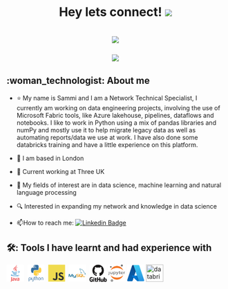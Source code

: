 
<h1 align="center">
  Hey lets connect!
  <img src="https://media.giphy.com/media/v1.Y2lkPTc5MGI3NjExZGJkOTkwOWRjNjJhMzA5MzE1N2ViNjFjMmM5NTkwOGIyNjgwN2NkMiZjdD1z/JpepzY6csEAxU0hr25/giphy.gif" width=70px >
  <p></p>
  <p></p>
  <a href= "https://www.linkedin.com/in/sammi-pang-204950197/">
      <img src="https://img.shields.io/badge/LinkedIn-blue?logo=linkedin&logoColor=white&style=for-the-badge">
  </a>  
</h1>


<div id="header" align="center">
  <img src="https://media.giphy.com/media/0qWfyvOXHvI3PpgNb8/giphy.gif" width="600"/>
</div>

<h2>
  :woman_technologist:
  About me
</h2>

<div>
  
- ⭐ My name is Sammi and I am a Network Technical Specialist, I currently am working on data engineering projects, involving the use of Microsoft Fabric tools, like Azure lakehouse, pipelines, dataflows and notebooks.
    I like to work in Python using a mix of pandas libraries and numPy and mostly use it to help migrate legacy data as well as automating reports/data we use at work. I have also done some databricks training and have a little experience on this platform.
  
- 📍 I am based in London

- 🍷 Current working at Three UK

- 📑 My fields of interest are in data science, machine learning and natural language processing 

- 🔍 Interested in expanding my network and knowledge in data science 

- :mailbox:How to reach me: [![Linkedin Badge](https://img.shields.io/badge/-kakbar-blue?style=flat&logo=Linkedin&logoColor=white)](https://www.linkedin.com/in/sammi-pang-204950197/)
</div>

<h2>
  🛠️: Tools I have learnt and had experience with
</h2>  
<div>
  <img src="https://github.com/devicons/devicon/blob/master/icons/java/java-original-wordmark.svg" title="Java" alt="Java" width="40" height="40"/>&nbsp;
  <img src="https://github.com/devicons/devicon/blob/master/icons/python/python-original-wordmark.svg" title="Python" alt="Python" width="40" height="40"/>&nbsp;
  <img src="https://github.com/devicons/devicon/blob/master/icons/javascript/javascript-original.svg" title="JavaScript" alt="JavaScript" width="40" height="40"/>&nbsp;
  <img src="https://github.com/devicons/devicon/blob/master/icons/mysql/mysql-original-wordmark.svg" title="MySQL"  alt="MySQL" width="40" height="40"/>&nbsp;
  <img src="https://github.com/devicons/devicon/blob/master/icons/github/github-original-wordmark.svg" title="Git" **alt="Git" width="40" height="40"/>
  <img src="https://github.com/devicons/devicon/blob/master/icons/jupyter/jupyter-original-wordmark.svg" title="Jupyter" **alt="Jupyter" width="40" height="40"/>
  <img src="https://github.com/devicons/devicon/blob/ca28c779441053191ff11710fe24a9e6c23690d6/icons/azure/azure-original.svg" title="Azure" **alt="Azure" width="40" height="40"/>
  <img src="https://cdn.brandfetch.io/idSUrLOWbH/theme/dark/logo.svg?c=1bfwsmEH20zzEfSNTed" title="databricks" **alt="databricks" width="40" height="40"/>
</div>



